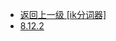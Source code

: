 - [返回上一级 [ik分词器]](page/后端/SQL/Elasticsearch/ik分词器/)
- [8.12.2](page/后端/SQL/Elasticsearch/ik分词器/8.12.2/)
